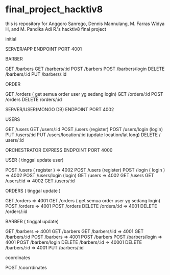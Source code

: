 # final_project_hacktiv8
this is repository for Anggoro Sanrego, Dennis Mannulang, M. Farras Widya H, and M. Pandika Adi R.'s hacktiv8 final project

initial


SERVER/APP ENDPOINT
PORT 4001

BARBER

GET /barbers
GET /barbers/:id
POST /barbers
POST /barbers/login
DELETE /barbers/:id
PUT /barbers/:id

ORDER

GET /orders ( get semua order user yg sedang login)
GET /orders/:id 
POST /orders
DELETE /orders/:id

SERVER/USER(MONGO DB) ENDPOINT 
PORT 4002

USERS
 
GET /users
GET /users/:id
POST /users (register)
POST /users/login (login)
PUT /users/:id
PUT /users/location/:id (update location/lat long)
DELETE / users/:id 

ORCHESTRATOR EXPRESS ENDPOINT
PORT 4000

USER ( tinggal update user)

POST /users ( register ) => 4002 POST /users (register)
POST /login ( login )    => 4002 POST /users/login (login)
GET /users               => 4002 GET /users
GET /users/:id           => 4002 GET /users/:id

ORDERS ( tinggal update )

GET /orders              => 4001 GET /orders ( get semua order user yg sedang login)
POST /orders             => 4001 POST /orders
DELETE /orders/:id       => 4001 DELETE /orders/:id

BARBER ( tinggal update) 

GET /barbers             => 4001 GET /barbers
GET /barbers/:id         => 4001 GET /barbers/:id
POST /barbers            => 4001 POST /barbers
POST /barbers/login      => 4001 POST /barbers/login
DELETE /barbers/:id      => 40001 DELETE /barbers/:id
                        => 4001 PUT /barbers/:id

coordinates 

POST /coorrdinates  